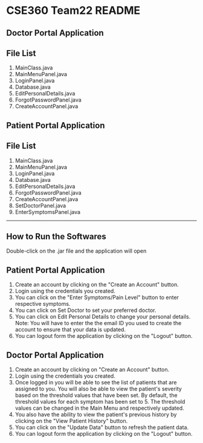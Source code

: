 # CSE360 Team22 README
Doctor Portal Application
--------------------------
File List
--------------------------
1. MainClass.java
2. MainMenuPanel.java
3. LoginPanel.java
4. Database.java
5. EditPersonalDetails.java
6. ForgotPasswordPanel.java
7. CreateAccountPanel.java

Patient Portal Application
--------------------------
File List
--------------------------
1. MainClass.java
2. MainMenuPanel.java
3. LoginPanel.java
4. Database.java
5. EditPersonalDetails.java
6. ForgotPasswordPanel.java
7. CreateAccountPanel.java
8. SetDoctorPanel.java
9. EnterSymptomsPanel.java

--------------------------
How to Run the Softwares
--------------------------
Double-click on the .jar file and the application will open

Patient Portal Application
--------------------------
1. Create an account by clicking on the "Create an Account" button.
2. Login using the credentials you created.
3. You can click on the "Enter Symptoms/Pain Level" button to enter respective symptoms.
4. You can click on Set Doctor to set your preferred doctor.
5. You can click on Edit Personal Details to change your personal details. Note: You will have to enter the the email ID you used to create the account to ensure that your data is updated. 
6. You can logout form the application by clicking on the "Logout" button.

Doctor Portal Application
--------------------------
1. Create an account by clicking on "Create an Account" button.
2. Login using the credentials you created.
3. Once logged in you will be able to see the list of patients that are assigned to you. You will also be able to view the patient's severity based on the threshold values that have been set. By default, the threshold values for each symptom has been set to 5. The threshold values can be changed in the Main Menu and respectively updated. 
4. You also have the ability to view the patient's previous history by clicking on the "View Patient History" button.
5. You can click on the "Update Data" button to refresh the patient data. 
6. You can logout form the application by clicking on the "Logout" button.

